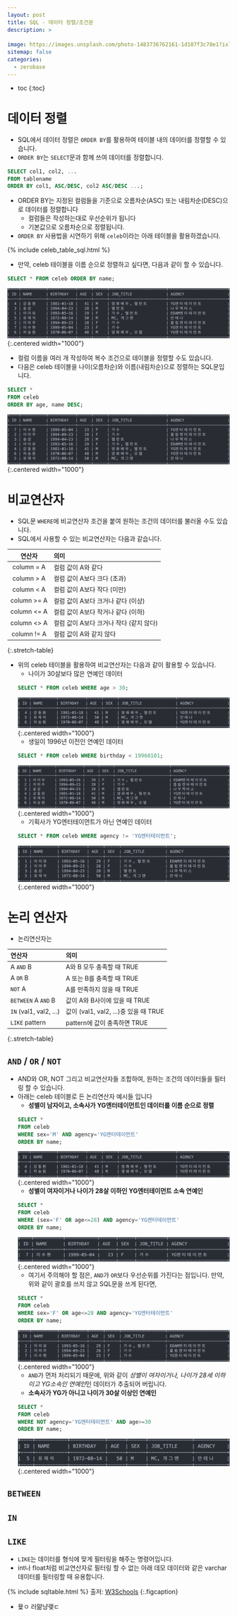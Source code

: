 ```yaml
---
layout: post
title: SQL - 데이터 정렬/조건문
description: >
    
image: https://images.unsplash.com/photo-1483736762161-1d107f3c78e1?ixlib=rb-4.0.3&ixid=MnwxMjA3fDB8MHxwaG90by1wYWdlfHx8fGVufDB8fHx8&auto=format&fit=crop&w=1674&q=80
sitemap: false
categories:
  - zerobase
---
```


* toc
{:toc}

# 데이터 정렬

- SQL에서 데이터 정렬은 `ORDER BY`를 활용하여 테이블 내의 데이터를 정렬할 수 있습니다.
- `ORDER BY`는 `SELECT`문과 함께 쓰여 데이터를 정렬합니다.
```sql
SELECT col1, col2, ...
FROM tablename
ORDER BY col1, ASC/DESC, col2 ASC/DESC ...;
```
- ORDER BY는 지정된 컬럼들을 기준으로 오름차순(ASC) 또는 내림차순(DESC)으로 데이터를 정렬합니다
  - 컬럼들은 작성하는대로 우선순위가 됩니다
  - 기본값으로 오름차순으로 정렬됩니다.
- `ORDER BY` 사용법을 시연하기 위해 `celeb`이라는 아래 테이블을 활용하겠습니다.

{% include celeb_table_sql.html %}
- 만약, celeb 테이블을 이름 순으로 정렬하고 싶다면, 다음과 같이 할 수 있습니다.
```sql
SELECT * FROM celeb ORDER BY name;
```
![Alt text](../../assets/img/zerobase/celeb_sql1.png){:.centered width="1000"}
- 컬럼 이름을 여러 개 작성하여 복수 조건으로 테이블을 정렬할 수도 있습니다.
- 다음은 celeb 테이블을 나이(오름차순)와 이름(내림차순)으로 정렬하는 SQL문입니다.
```sql
SELECT *
FROM celeb
ORDER BY age, name DESC;
```	
![Alt text](../../assets/img/zerobase/celeb_sql_2.png){:.centered width="1000"}

# 비교연산자

- SQL문 `WHERE`에 비교연산자 조건을 붙여 원하는 조건의 데이터를 불러올 수도 있습니다.
- SQL에서 사용할 수 있는 비교연산자는 다음과 같습니다.

|연산자|의미|
|:--:|:--|
|column = A|컬럼 값이 A와 같다|
|column > A|컬럼 값이 A보다 크다 (초과)|
|column < A|컬럼 값이 A보다 작다 (미만)|
|column >= A|컬럼 값이 A보다 크거나 같다 (이상)|
|column <= A|컬럼 값이 A보다 작거나 같다 (이하)|
|column <> A|컬럼 값이 A보다 크거나 작다 (같지 않다)|
|column != A|컬럼 값이 A와 같지 않다|
{:.stretch-table}

- 위의 celeb 테이블을 활용하여 비교연산자는 다음과 같이 활용할 수 있습니다.
  - 나이가 30살보다 많은 연예인 데이터
  ```sql
  SELECT * FROM celeb WHERE age > 30;
  ```
  ![Alt text](../../assets/img/zerobase/celeb_sql_3.png){:.centered width="1000"}
  - 생일이 1996년 이전인 연예인 데이터
  ```sql
  SELECT * FROM celeb WHERE birthday < 19960101;
  ```
  ![Alt text](../../assets/img/zerobase/celeb_sql_4.png){:.centered width="1000"}
  - 기획사가 YG엔터테이먼트가 아닌 연예인 데이터
  ```sql
  SELECT * FROM celeb WHERE agency != 'YG엔터테이먼트';
  ```
  ![Alt text](../../assets/img/zerobase/celeb_sql_5.png){:.centered width="1000"}

# 논리 연산자

- 논리연산자는 

|연산자|의미|
|:--|:--|
|A `AND` B|A와 B 모두 충족할 때 TRUE|
|A `OR` B|A 또는 B를 충족할 때 TRUE|
|`NOT` A|A를 만족하지 않을 때 TRUE|
|`BETWEEN` A `AND` B|값이 A와 B사이에 있을 때 TRUE|
|`IN` (val1, val2, ...)|값이 (val1, val2, ...)중 있을 때 TRUE|
|`LIKE` pattern|pattern에 값이 충족하면 TRUE|
{:.stretch-table}

## `AND` / `OR` / `NOT`

- AND와 OR, NOT 그리고 비교연산자들 조합하여, 원하는 조건의 데이터들을 필터링 할 수 있습니다.
- 아래는 celeb 테이블로 든 논리연산자 예시들 입니다
  - **성별이 남자이고, 소속사가 YG엔터테이먼트인 데이터를 이름 순으로 정렬**
  ```sql
  SELECT * 
  FROM celeb 
  WHERE sex='M' AND agency='YG엔터테이먼트' 
  ORDER BY name;
  ```
  ![Alt text](../../assets/img/zerobase/celeb_sql_6.png){:.centered width="1000"}
  - **성별이 여자이거나 나이가 28살 이하인 YG엔터테이먼트 소속 연예인**
  ```sql
  SELECT * 
  FROM celeb 
  WHERE (sex='F' OR age<=28) AND agency='YG엔터테이먼트' 
  ORDER BY name;
  ```
  ![Alt text](../../assets/img/zerobase/celeb_sql_7.png){:.centered width="1000"}
    - 여기서 주의해야 할 점은, `AND`가 `OR`보다 우선순위를 가진다는 점입니다. 만약, 위와 같이 괄호를 쓰지 않고 SQL문을 쓰게 된다면,
    ```sql
    SELECT * 
    FROM celeb 
    WHERE sex='F' OR age<=28 AND agency='YG엔터테이먼트' 
    ORDER BY name;
    ```
  ![Alt text](../../assets/img/zerobase/celeb_sql_8.png){:.centered width="1000"}
    - `AND`가 먼저 처리되기 때문에, 위와 같이 *성별이 여자이거나, 나이가 28세 이하이고 YG소속인 연예인*인 데이터가 추출되어 버립니다.
  - **소속사가 YG가 아니고 나이가 30살 이상인 연예인**
  ```sql
  SELECT * 
  FROM celeb 
  WHERE NOT agency='YG엔터테이먼트' AND age>=30
  ORDER BY name;
  ``` 
  ![Alt text](../../assets/img/zerobase/celeb_sql_9.png){:.centered width="1000"}

## `BETWEEN`

## `IN`

## `LIKE`
- `LIKE`는 데이터를 형식에 맞게 필터링을 해주는 명령어입니다. 
- int나 float처럼 비교연산자로 필터링 할 수 없는 아래 데모 데이터와 같은 varchar 데이터를 필터링할 때 유용합니다.

{% include sqltable.html %}
출저: [W3Schools](https://www.w3schools.com/sql/sql_like.asp)
{:.figcaption}

- 뮻ㅇ 러먊냥랮ㄷ